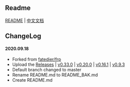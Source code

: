 ## Readme

[README](README_BAK.md) | [中文文档](README_zh.md)

## ChangeLog

#### 2020.09.18
* Forked from [fatedier/frp](https://github.com/fatedier/frp)
* Upload the [Releases](https://github.com/bttb520/frp/releases) | [v0.33.0](https://github.com/bttb520/frp/releases/tag/v0.33.0) | [v0.20.0](https://github.com/bttb520/frp/releases/tag/v0.20.0) | [v0.16.1](https://github.com/bttb520/frp/releases/tag/v0.16.1) | [v0.9.3](https://github.com/bttb520/frp/releases/tag/v0.9.3)
* Default branch changed to master
* Rename README.md to README_BAK.md
* Create README.md

